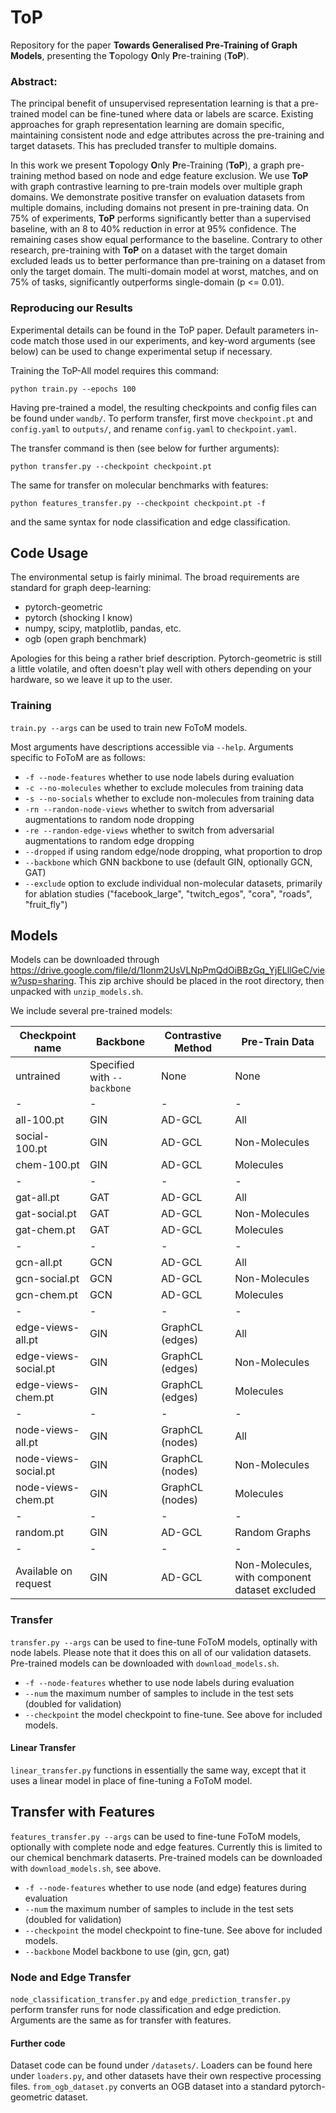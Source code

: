 # ToP

Repository for the paper **Towards Generalised Pre-Training of Graph Models**, presenting the **T**opology **O**nly **P**re-training (**ToP**).

### Abstract:

The principal benefit of unsupervised representation learning is that a pre-trained model can be fine-tuned where data or labels are scarce.
Existing approaches for graph representation learning are domain specific, maintaining consistent node and edge attributes across the pre-training and target datasets.
This has precluded transfer to multiple domains.
<!-- A model capable of positive transfer on arbitrary tasks and domains would represent the first foundation graph model. -->

In this work we present **T**opology **O**nly **P**re-Training (**ToP**), a graph pre-training method based on node and edge feature exclusion.
We use **ToP** with graph contrastive learning to pre-train models over multiple graph domains.
We demonstrate positive transfer on evaluation datasets from multiple domains, including domains not present in pre-training data.
On 75% of experiments, **ToP** performs significantly better than a supervised baseline, with an 8 to 40% reduction in error at 95% confidence. 
The remaining cases show equal performance to the baseline. 
Contrary to other research, pre-training with **ToP** on a dataset with the target domain excluded leads us to better performance than pre-training on a dataset from only the target domain.
The multi-domain model at worst, matches, and on 75% of tasks, significantly outperforms single-domain (p <= 0.01).

### Reproducing our Results

Experimental details can be found in the ToP paper.
Default parameters in-code match those used in our experiments, and key-word arguments (see below) can be used to change experimental setup if necessary.

Training the ToP-All model requires this command:

``
python train.py --epochs 100
``

Having pre-trained a model, the resulting checkpoints and config files can be found under `wandb/`.
To perform transfer, first move `checkpoint.pt` and `config.yaml` to `outputs/`, and rename `config.yaml` to `checkpoint.yaml`.

The transfer command is then (see below for further arguments):

``
python transfer.py --checkpoint checkpoint.pt
``

The same for transfer on molecular benchmarks with features:

``
python features_transfer.py --checkpoint checkpoint.pt -f
``

and the same syntax for node classification and edge classification.

## Code Usage

The environmental setup is fairly minimal.
The broad requirements are standard for graph deep-learning:

 - pytorch-geometric
 - pytorch (shocking I know)
 - numpy, scipy, matplotlib, pandas, etc.
 - ogb (open graph benchmark)

Apologies for this being a rather brief description. 
Pytorch-geometric is still a little volatile, and often doesn't play well with others depending on your hardware, so we leave it up to the user.

### Training
`train.py --args` can be used to train new FoToM models.

Most arguments have descriptions accessible via `--help`.
Arguments specific to FoToM are as follows:

 - `-f --node-features`       whether to use node labels during evaluation
 - `-c --no-molecules`        whether to exclude molecules from training data
 - `-s --no-socials`          whether to exclude non-molecules from training data
 - `-rn --randon-node-views`  whether to switch from adversarial augmentations to random node dropping
 - `-re --randon-edge-views`  whether to switch from adversarial augmentations to random edge dropping
 - `--dropped`                if using random edge/node dropping, what proportion to drop
 - `--backbone`               which GNN backbone to use (default GIN, optionally GCN, GAT)
 - `--exclude`                option to exclude individual non-molecular datasets, primarily for ablation studies ("facebook_large", "twitch_egos", "cora", "roads", "fruit_fly")

## Models

Models can be downloaded through https://drive.google.com/file/d/1Ionm2UsVLNpPmQdOiBBzGq_YjELllGeC/view?usp=sharing.
This zip archive should be placed in the root directory, then unpacked with `unzip_models.sh`.

We include several pre-trained models:

| Checkpoint name | Backbone | Contrastive Method | Pre-Train Data |
|-|-|-|-|
| untrained | Specified with ``--backbone`` | None | None |
|-|-|-|-|
| all-100.pt | GIN | AD-GCL | All |
| social-100.pt | GIN | AD-GCL | Non-Molecules |
| chem-100.pt | GIN | AD-GCL | Molecules |
|-|-|-|-|
| gat-all.pt | GAT | AD-GCL | All |
| gat-social.pt | GAT | AD-GCL | Non-Molecules |
| gat-chem.pt | GAT | AD-GCL | Molecules |
|-|-|-|-|
| gcn-all.pt | GCN | AD-GCL | All |
| gcn-social.pt | GCN | AD-GCL | Non-Molecules |
| gcn-chem.pt | GCN | AD-GCL | Molecules |
|-|-|-|-|
| edge-views-all.pt | GIN | GraphCL (edges) | All |
| edge-views-social.pt | GIN | GraphCL (edges) | Non-Molecules |
| edge-views-chem.pt | GIN | GraphCL (edges) | Molecules |
|-|-|-|-|
| node-views-all.pt | GIN | GraphCL (nodes) | All |
| node-views-social.pt | GIN | GraphCL (nodes) | Non-Molecules |
| node-views-chem.pt | GIN | GraphCL (nodes) | Molecules |
|-|-|-|-|
| random.pt | GIN | AD-GCL| Random Graphs|
|-|-|-|-|
| Available on request | GIN | AD-GCL | Non-Molecules, with component dataset excluded|


### Transfer

`transfer.py --args` can be used to fine-tune FoToM models, optinally with node labels.
Please note that it does this on all of our validation datasets.
Pre-trained models can be downloaded with `download_models.sh`.

 - `-f --node-features`       whether to use node labels during evaluation
 - `--num` the maximum number of samples to include in the test sets (doubled for validation)
 - `--checkpoint` the model checkpoint to fine-tune. See above for included models.

#### Linear Transfer

`linear_transfer.py` functions in essentially the same way, except that it uses a linear model in place of fine-tuning a FoToM model.

## Transfer with Features

`features_transfer.py --args` can be used to fine-tune FoToM models, optionally with complete node and edge features.
Currently this is limited to our chemical benchmark dataserts.
Pre-trained models can be downloaded with `download_models.sh`, see above.

 - `-f --node-features`       whether to use node (and edge) features during evaluation
 - `--num` the maximum number of samples to include in the test sets (doubled for validation)
 - `--checkpoint` the model checkpoint to fine-tune. See above for included models.
 - `--backbone` Model backbone to use (gin, gcn, gat)

 ### Node and Edge Transfer

`node_classification_transfer.py` and `edge_prediction_transfer.py` perform transfer runs for node classification and edge prediction.
Arguments are the same as for transfer with features.

#### Further code

Dataset code can be found under `/datasets/`.
Loaders can be found here under `loaders.py`, and other datasets have their own respective processing files.
`from_ogb_dataset.py` converts an OGB dataset into a standard pytorch-geometric dataset.





